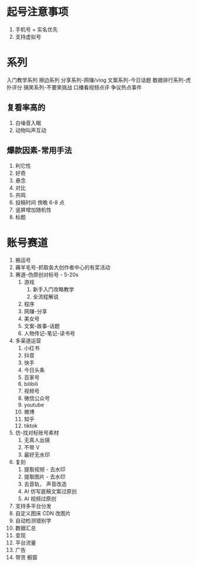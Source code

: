 # 起号注意事项

1. 手机号 + 实名优先
1. 支持虚拟号

# 系列

入门教学系列
擦边系列
分享系列-网赚/vlog
文案系列-今日话题
数据排行系列-虎扑评分
搞笑系列-不要笑挑战
口播看视频点评
争议热点事件

## 复看率高的

1. 白噪音入眠
2. 动物叫声互动

## 爆款因素-常用手法

1. 利它性
2. 好奇
3. 悬念
4. 对比
5. 共鸣
6. 投稿时间 傍晚 6-8 点
7. 竖屏增加随机性
8. 标题

# 账号赛道

1. 搬运号
1. 薅羊毛号-抓取各大创作者中心的有奖活动
1. 赛道-伪原创对标号 - 5-20s
   1. 游戏
      1. 新手入门攻略教学
      2. 全流程解说
   2. 程序
   3. 网赚-分享
   4. 美女号
   5. 文案-故事-话题
   6. 人物传记-笔记-读书号
1. 多渠道运营
   1. 小红书
   2. 抖音
   3. 快手
   4. 今日头条
   5. 百家号
   6. bilibili
   7. 视频号
   8. 微信公众号
   9. youtube
   10. 微博
   11. 知乎
   12. tiktok
1. 仿-找对标账号素材
   1. 无真人出镜
   2. 不带 V
   3. 最好无水印
1. 复刻
   1. 提取视频 - 去水印
   2. 提取图片 - 去水印
   3. 去音轨， 声音改造
   4. AI 仿写底稿文案过原创
   5. AI 视频过原创
1. 支持多平台分发
1. 自定义图床 CDN 改图片
1. 自动检测错别字
1. 数据汇总
1. 变现
1. 平台流量
1. 广告
1. 带货 橱窗
